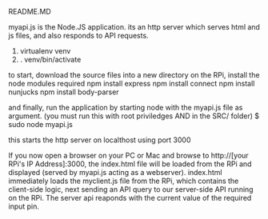 
README.MD

myapi.js is the Node.JS application. its an http server which serves html and js files, and also responds to API requests.

1. virtualenv venv
2. . venv/bin/activate

to start, download the source files into a new directory on the RPi, 
install the node modules required 
npm install express
npm install connect
npm install nunjucks
npm install body-parser

and finally, run the application by starting node with the myapi.js file as argument.
(you must run this with root priviledges AND in the SRC/ folder)
  $ sudo node myapi.js

this starts the http server on localthost using port 3000

If you now open a browser on your PC or Mac and browse to http://[your RPi's IP Address]:3000, the index.html file will be loaded from the RPi and displayed (served by myapi.js acting as a webserver). 
index.html immediately loads the myclient.js file from the RPi, which contains the client-side logic, next sending an API query to our server-side API running on the RPi. The server api reaponds with the current value of the required input pin.

